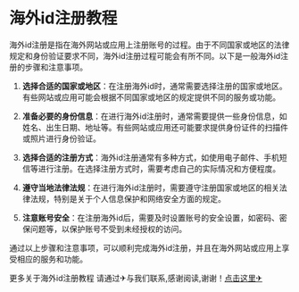 # 海外id注册教程

海外id注册是指在海外网站或应用上注册账号的过程。由于不同国家或地区的法律规定和身份验证要求不同，海外id注册过程可能会有所不同。以下是一般海外id注册的步骤和注意事项。

1. **选择合适的国家或地区**：在注册海外id时，通常需要选择注册的国家或地区。有些网站或应用可能会根据不同国家或地区的规定提供不同的服务或功能。

2. **准备必要的身份信息**：在进行海外id注册时，通常需要提供一些身份信息，如姓名、出生日期、地址等。有些网站或应用还可能要求提供身份证件的扫描件或照片进行身份验证。

3. **选择合适的注册方式**：海外id注册通常有多种方式，如使用电子邮件、手机短信等进行注册。在选择注册方式时，需要考虑自己的实际情况和方便程度。

4. **遵守当地法律法规**：在进行海外id注册时，需要遵守注册国家或地区的相关法律法规，特别是关于个人信息保护和网络安全方面的规定。

5. **注意账号安全**：在注册海外id后，需要及时设置账号的安全设置，如密码、密保问题等，以保护账号不受到未经授权的访问。

通过以上步骤和注意事项，可以顺利完成海外id注册，并且在海外网站或应用上享受相应的服务和功能。

更多关于海外id注册教程 请通过✈与我们联系,感谢阅读,谢谢！[点击这里✈](https://t.me/lm66bot)